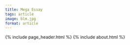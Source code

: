 ```yaml
---
title: Mega Essay
tags: article
image: blm.jpg
format: article
---
```


{% include page_header.html %}
{% include about.html %}
